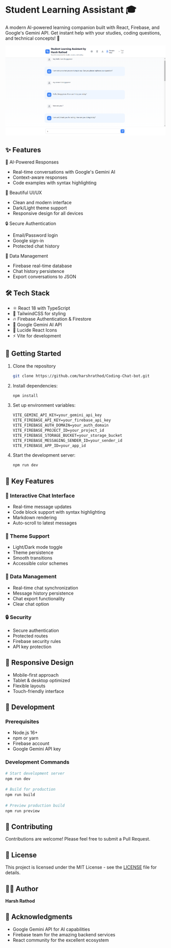# Student Learning Assistant 🎓

A modern AI-powered learning companion built with React, Firebase, and Google's Gemini API. Get instant help with your studies, coding questions, and technical concepts! 🚀

![Project Preview](./public/Preview.png)

## ✨ Features

🤖 AI-Powered Responses
- Real-time conversations with Google's Gemini AI
- Context-aware responses
- Code examples with syntax highlighting

🎨 Beautiful UI/UX
- Clean and modern interface
- Dark/Light theme support
- Responsive design for all devices

🔒 Secure Authentication
- Email/Password login
- Google sign-in
- Protected chat history

💾 Data Management
- Firebase real-time database
- Chat history persistence
- Export conversations to JSON

## 🛠️ Tech Stack

- ⚛️ React 18 with TypeScript
- 🎨 TailwindCSS for styling
- 🔥 Firebase Authentication & Firestore
- 🤖 Google Gemini AI API
- 🔷 Lucide React Icons
- ⚡ Vite for development

## 🚀 Getting Started

1. Clone the repository
   ```bash
   git clone https://github.com/harshrathod/Coding-Chat-bot.git
   ```
2. Install dependencies:
   ```bash
   npm install
   ```
3. Set up environment variables:
   ```env
   VITE_GEMINI_API_KEY=your_gemini_api_key
   VITE_FIREBASE_API_KEY=your_firebase_api_key
   VITE_FIREBASE_AUTH_DOMAIN=your_auth_domain
   VITE_FIREBASE_PROJECT_ID=your_project_id
   VITE_FIREBASE_STORAGE_BUCKET=your_storage_bucket
   VITE_FIREBASE_MESSAGING_SENDER_ID=your_sender_id
   VITE_FIREBASE_APP_ID=your_app_id
   ```
4. Start the development server:
   ```bash
   npm run dev
   ```

## 🌟 Key Features

### 🤝 Interactive Chat Interface
- Real-time message updates
- Code block support with syntax highlighting
- Markdown rendering
- Auto-scroll to latest messages

### 🎨 Theme Support
- Light/Dark mode toggle
- Theme persistence
- Smooth transitions
- Accessible color schemes

### 💾 Data Management
- Real-time chat synchronization
- Message history persistence
- Chat export functionality
- Clear chat option

### 🔒 Security
- Secure authentication
- Protected routes
- Firebase security rules
- API key protection

## 📱 Responsive Design

- Mobile-first approach
- Tablet & desktop optimized
- Flexible layouts
- Touch-friendly interface

## 🔧 Development

### Prerequisites
- Node.js 16+
- npm or yarn
- Firebase account
- Google Gemini API key

### Development Commands
```bash
# Start development server
npm run dev

# Build for production
npm run build

# Preview production build
npm run preview
```

## 🤝 Contributing

Contributions are welcome! Please feel free to submit a Pull Request.

## 📄 License

This project is licensed under the MIT License - see the [LICENSE](LICENSE) file for details.

## 👨‍💻 Author

**Harsh Rathod**

## 🙏 Acknowledgments

- Google Gemini API for AI capabilities
- Firebase team for the amazing backend services
- React community for the excellent ecosystem